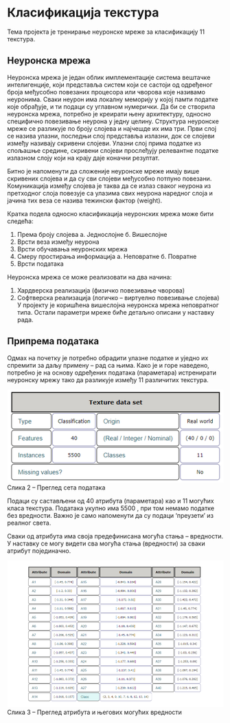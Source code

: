 # Класификација текстура
Тема пројектa  је тренирање неуронске мреже за класификацију 11 текстура.

## Неуронска мрежа
Неуронска мрежа је један облик имплементације система вештачке интелигенције, који представља систем који
се састоји од одређеног броја међусобно повезаних процесора или чворова које називамо неуронима.
Сваки неурон има локалну меморију у којој памти податке које обрађује, и ти подаци су углавном
нумерички. Да би се створила неуронска мрежа, потребно је креирати њену архитектуру, односно специфично
повезивање неурона у једну целину. Структура неуронске мреже се разликује по броју слојева и најчешде их
има три. Први слој се назива улазни, последњи слој представља излазни, док се слојеви између називају скривени
слојеви. Улазни слој прима податке из спољашње средине, скривени слојеви прослеђују
релевантне податке излазном слоју који на крају даје коначни резултат.

Битно је напоменути да сложеније неуронске мреже имају више скривених слојева и да су сви слојеви
међусобно потпуно повезани. Комуникација између слојева је таква да се излаз сваког неурона из
претходног слоја повезује са улазима свих неурона наредног слоја и јачина тих веза се назива тежински
фактор (weight).

Кратка подела односно класификација неуронских мрежа може бити следећа:
1. Према броју слојева
а. Једнослојне
б. Вишеслојне
2. Врсти веза између неурона
3. Врсти обучавања неуронских мрежа
4. Смеру простирања информација
а. Неповратне 
б. Повратне
5. Врсти података

Неуронска мрежа се може реализовати на два начина:
1. Хардверска реализација (физичко повезивање чворова)
2. Софтверска реализација (логичко – виртуелно повезивање слојева)
У пројекту је коришћена вишеслојна неуронска мрежа неповратног типа. Остали параметри мреже биће
детаљно описани у наставку рада.

## Припрема података
Одмах на почетку је потребно обрадити улазне податке и уједно их спремити за даљу примену – рад са
њима. Како је и горе наведено, потребно је на основу одређених података (параметара) истренирати
неуронску мрежу тако да разликује између 11 различитих текстура.

![датасет](dataset.png)
Слика 2 – Преглед сета података

Подаци су састављени од 40 атрибута (параметара) као и 11 могућих класа текстура. Података укупно има
5500 , при том немамо податке без вредности. Важно је само напоменути да су подаци ‘преузети’ из
реалног света.

Сваки од атрибута има своја предефинисана могућа стања – вредности. У наставку се могу видети сва
могућа стања (вредности) за сваки атрибут појединачно.

![домен](domain.png)
Слика 3 – Преглед атрибута и његових могућих вредности


